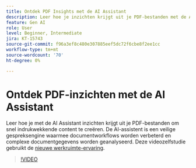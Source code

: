 ```yaml
---
title: Ontdek PDF Insights met de AI Assistant
description: Leer hoe je inzichten krijgt uit je PDF-bestanden met de AI Assistant
feature: Gen AI
role: User
level: Beginner, Intermediate
jira: KT-15743
source-git-commit: f96a3ef8c480e307885eef5dc72f6cbe8f2ee1cc
workflow-type: tm+mt
source-wordcount: '70'
ht-degree: 0%

---
```


# Ontdek PDF-inzichten met de AI Assistant

Leer hoe je met de AI Assistant inzichten krijgt uit je PDF-bestanden om snel indrukwekkende content te creëren. De AI-assistent is een veilige gespreksengine waarmee documentworkflows worden verbeterd en complexe documentgegevens worden geanalyseerd. Deze videozelfstudie gebruikt de [nieuwe werkruimte-ervaring](new-workspace.md).


>[!VIDEO](https://video.tv.adobe.com/v/3430512?quality=12&learn=on&hidetitle=true)